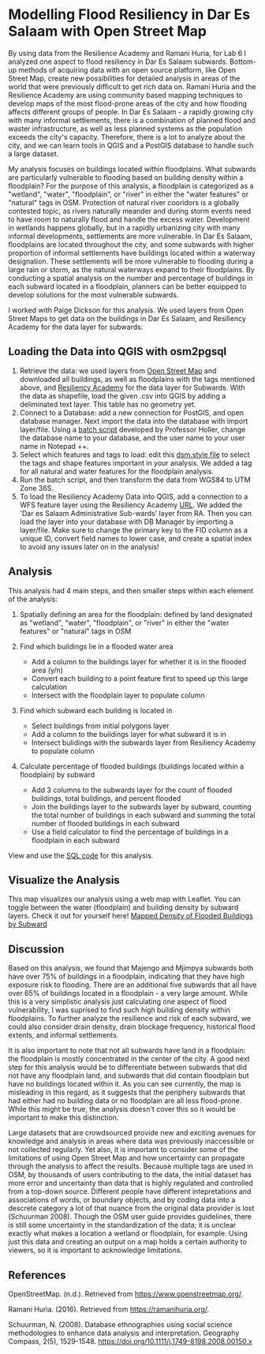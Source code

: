 # Modelling Flood Resiliency in Dar Es Salaam with Open Street Map

By using data from the Resilience Academy and Ramani Huria, for Lab 6 I analyzed one aspect to flood resiliency in Dar Es Salaam subwards. Bottom-up methods of acquiring data with an open source platform, like Open Street Map, create new possibilities for detailed analysis in areas of the world that were previously difficult to get rich data on. Ramani Huria and the Resilience Academy are using community based mapping techniques to develop maps of the most flood-prone areas of the city and how flooding affects different groups of people. In Dar Es Salaam - a rapidly growing city with many informal settlements, there is a combination of planned flood and waster infrastructure, as well as less planned systems as the population exceeds the city's capacity. Therefore, there is a lot to analyze about the city, and we can learn tools in QGIS and a PostGIS database to handle such a large dataset. 

My analysis focuses on buildings located within floodplains. What subwards are particularly vulnerable to flooding based on building density within a floodplain? For the purpose of this analysis, a floodplain is categorized as a "wetland", "water", "floodplain", or "river" in either the "water features" or "natural" tags in OSM. Protection of natural river cooridors is a globally contested topic, as rivers naturally meander and during storm events need to have room to naturally flood and handle the excess water. Development in wetlands happens globally, but in a rapidly urbanizing city with many informal developments, settlements are more vulnerable. In Dar Es Salaam, floodplains are located throughout the city, and some subwards with higher proportion of informal settlements have buildings located within a waterway designation. These settlements will be more vulnerable to flooding during a large rain or storm, as the natural waterways expand to their floodplains. By conducting a spatial analysis on the number and percentage of buildings in each subward located in a floodplain, planners can be better equipped to develop solutions for the most vulnerable subwards. 

I worked with Paige Dickson for this analysis. We used layers from Open Street Maps to get data on the buildings in Dar Es Salaam, and Resiliency Academy for the data layer for subwards. 

## Loading the Data into QGIS with osm2pgsql
1. Retrieve the data: we used layers from [Open Street Map](https://www.openstreetmap.org/) and downloaded all buildings, as well as floodplains with the tags mentioned above, and [Resiliency Academy](https://geonode.resilienceacademy.ac.tz/geoserver/ows) for the data layer for Subwards. With the data as shapefile, load the given .csv into QGIS by adding a deliminated text layer. This table has no geometry yet.
2. Connect to a Database: add a new connection for PostGIS, and open database manager. Next import the data into the database with import layer/file. Using a [batch script](convertOSMholler.bat) developed by Professor Holler, change the database name to your database, and the user name to your user name in Notepad ++.
3. Select which features and tags to load: edit this [dsm.style file](dsmholler.style) to select the tags and shape features important in your analysis. We added a tag for all natural and water features for the floodplain analysis.
4. Run the batch script, and then transform the data from WGS84 to UTM Zone 36S.
5. To load the Resiliency Academy Data into QGIS, add a connection to a WFS feature layer using the Resiliency Academy [URL]( https://geonode.resilienceacademy.ac.tz/geoserver/ows). We added the 'Dar es Salaam Administrative Sub-wards' layer from RA. Then you can load the layer into your database with DB Manager by importing a layer/file. Make sure to change the primary key to the FID column as a unique ID, convert field names to lower case, and create a spatial index to avoid any issues later on in the analysis!

## Analysis
This analysis had 4 main steps, and then smaller steps within each element of the analysis:
1. Spatially defining an area for the floodplain: defined by land designated as "wetland", "water", "floodplain", or "river" in either the "water features" or "natural" tags in OSM 

2. Find which buildings lie in a flooded water area
   - Add a column to the buildings layer for whether it is in the flooded area (y/n)
   - Convert each building to a point feature first to speed up this large calculation
   - Intersect with the floodplain layer to populate column
 
3. Find which subward each building is located in   
   - Select buildings from initial polygons layer
   - Add a column to the buildings layer for what subward it is in
   - Intersect bulidings with the subwards layer from Resiliency Academy to populate column

4. Calculate percentage of flooded buildings (buildings located within a floodplain) by subward
   - Add 3 columns to the subwards layer for the count of flooded buildings, total buildings, and percent flooded
   - Join the buildings layer to the subwards layer by subward, counting the total number of buildings in each subward and summing the total number of flooded buildings in each subward
   - Use a field calculator to find the percentage of buildings in a floodplain in each subward

View and use the [SQL code](caseylilley.github.io/lab6.sql) for this analysis.

## Visualize the Analysis
This map visualizes our analysis using a web map with Leaflet. You can toggle between the water (floodplain) and building density by subward layers.
Check it out for yourself here! [Mapped Density of Flooded Buildings by Subward](caseylilley.github.io/dsmap/index.html)

## Discussion
Based on this analysis, we found that Majengo and Mjimpya subwards both have over 75% of buildings in a floodplain, indicating that they have high exposure risk to flooding. There are an additional five subwards that all have over 65% of buildings located in a floodplain - a very large amount. While this is a very simplistic analysis just calculating one aspect of flood vulnerability, I was suprised to find such high building density within floodplains. To further analyze the resilience and risk of each subward, we could also consider drain density, drain blockage frequency, historical flood extents, and informal settlements. 

It is also important to note that not all subwards have land in a floodplain: the floodplain is mostly concentrated in the center of the city. A good next step for this analysis would be to differentiate between subwards that did not have any floodplain land, and subwards that did contain floodplain but have no buildings located within it. As you can see currently, the map is misleading in this regard, as it suggests that the periphery subwards that had either had no building data or no floodplain are all less flood-prone. While this might be true, the analysis doesn't cover this so it would be important to make this distinction. 

Large datasets that are crowdsourced provide new and exciting avenues for knowledge and analysis in areas where data was previously inaccessible or not collected regularly. Yet also, it is important to consider some of the limitations of using Open Street Map and how uncertainty can propagate through the analysis to affect the results. Because multiple tags are used in OSM, by thousands of users contributing to the data, the initial dataset has more error and uncertainty than data that is highly regulated and controlled from a top-down source. Different people have different intepretations and associations of words, or boundary objects, and by coding data into a descrete category a lot of that nuance from the original data provider is lost (Schuurman 2008). Though the OSM user guide provides guidelines, there is still some uncertainty in the standardization of the data; it is unclear exactly what makes a location a wetland or floodplain, for example. Using just this data and creating an output on a map holds a certain authority to viewers, so it is important to acknowledge limitations. 

## References

OpenStreetMap. (n.d.). Retrieved from https://www.openstreetmap.org/.

Ramani Huria. (2016). Retrieved from https://ramanihuria.org/.

Schuurman, N. (2008). Database ethnographies using social science methodologies to enhance data analysis and interpretation. Geography Compass, 2(5), 1529-1548. https://doi.org/10.1111/j.1749-8198.2008.00150.x
